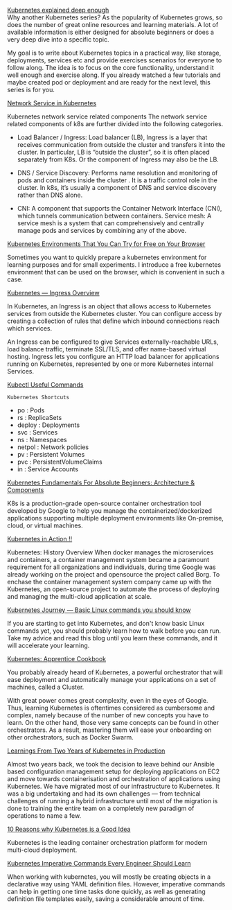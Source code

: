 [Kubernetes explained deep enough](https://itnext.io/kubernetes-explained-deep-enough-1ea2c6821501)<br>
Why another Kubernetes series?
As the popularity of Kubernetes grows, so does the number of great online resources and learning materials. A lot of available information is either designed for absolute beginners or does a very deep dive into a specific topic.<br>

My goal is to write about Kubernetes topics in a practical way, like storage, deployments, services etc and provide exercises scenarios for everyone to follow along. The idea is to focus on the core functionality, understand it well enough and exercise along. If you already watched a few tutorials and maybe created pod or deployment and are ready for the next level, this series is for you.

[Network Service in Kubernetes](https://iceburn.medium.com/network-service-in-kubernetes-a57ef808527)

Kubernetes network service related components
The network service related components of k8s are further divided into the following categories.
- Load Balancer / Ingress: Load balancer (LB), Ingress is a layer that receives communication from outside the cluster and transfers it into the cluster. In particular, LB is “outside the cluster”, so it is often placed separately from K8s. Or the component of Ingress may also be the LB.

- DNS / Service Discovery: Performs name resolution and monitoring of pods and containers inside the cluster . It is a traffic control role in the cluster. In k8s, it’s usually a component of DNS and service discovery rather than DNS alone.

- CNI: A component that supports the Container Network Interface (CNI), which tunnels communication between containers.
Service mesh: A service mesh is a system that can comprehensively and centrally manage pods and services by combining any of the above.

[Kubernetes Environments That You Can Try for Free on Your Browser](https://iceburn.medium.com/kubernetes-environments-that-you-can-try-for-free-on-your-browser-43673d5edf08)

Sometimes you want to quickly prepare a kubernetes environment for learning purposes and for small experiments. I introduce a free kubernetes environment that can be used on the browser, which is convenient in such a case.

[Kubernetes — Ingress Overview
](https://medium.com/devops-mojo/kubernetes-ingress-overview-what-is-kubernetes-ingress-introduction-to-k8s-ingress-b0f81525ffe2)

In Kubernetes, an Ingress is an object that allows access to Kubernetes services from outside the Kubernetes cluster. You can configure access by creating a collection of rules that define which inbound connections reach which services.

An Ingress can be configured to give Services externally-reachable URLs, load balance traffic, terminate SSL/TLS, and offer name-based virtual hosting. Ingress lets you configure an HTTP load balancer for applications running on Kubernetes, represented by one or more Kubernetes internal Services.


[Kubectl Useful Commands](https://iceburn.medium.com/kubectl-useful-commands-f5f47c0773f)

`Kubernetes Shortcuts`

- po : Pods
- rs : ReplicaSets
- deploy : Deployments
- svc : Services
- ns : Namespaces
- netpol : Network policies
- pv : Persistent Volumes
- pvc : PersistentVolumeClaims
- in : Service Accounts

[Kubernetes Fundamentals For Absolute Beginners: Architecture & Components](https://medium.com/the-programmer/kubernetes-fundamentals-for-absolute-beginners-architecture-components-1f7cda8ea536)

K8s is a production-grade open-source container orchestration tool developed by Google to help you manage the containerized/dockerized applications supporting multiple deployment environments like On-premise, cloud, or virtual machines.

[Kubernetes in Action !!
](https://faun.pub/kubernetes-in-action-dec7c0583b7)

Kubernetes: History Overview
When docker manages the microservices and containers, a container management system became a paramount requirement for all organizations and individuals, during time Google was already working on the project and opensource the project called Borg. To enchase the container management system company came up with the Kubernetes, an open-source project to automate the process of deploying and managing the multi-cloud application at scale.

[Kubernetes Journey — Basic Linux commands you should know](https://itnext.io/kubernetes-journey-basic-linux-commands-you-should-know-da4f95ceca5)

If you are starting to get into Kubernetes, and don't know basic Linux commands yet, you should probably learn how to walk before you can run. Take my advice and read this blog until you learn these commands, and it will accelerate your learning.

[Kubernetes: Apprentice Cookbook](https://aveuiller.medium.com/kubernetes-apprentice-cookbook-90d8c11ccfc3)

You probably already heard of Kubernetes, a powerful orchestrator that will ease deployment and automatically manage your applications on a set of machines, called a Cluster.

With great power comes great complexity, even in the eyes of Google. Thus, learning Kubernetes is oftentimes considered as cumbersome and complex, namely because of the number of new concepts you have to learn. On the other hand, those very same concepts can be found in other orchestrators. As a result, mastering them will ease your onboarding on other orchestrators, such as Docker Swarm.

[Learnings From Two Years of Kubernetes in Production](https://lambda.grofers.com/learnings-from-two-years-of-kubernetes-in-production-b0ec21aa2814)

Almost two years back, we took the decision to leave behind our Ansible based configuration management setup for deploying applications on EC2 and move towards containerisation and orchestration of applications using Kubernetes. We have migrated most of our infrastructure to Kubernetes. It was a big undertaking and had its own challenges — from technical challenges of running a hybrid infrastructure until most of the migration is done to training the entire team on a completely new paradigm of operations to name a few.

[10 Reasons why Kubernetes is a Good Idea](https://aws.plainenglish.io/10-reasons-why-kubernetes-is-a-good-idea-9b3990ef7fb1)

Kubernetes is the leading container orchestration platform for modern multi-cloud deployment.


[Kubernetes Imperative Commands Every Engineer Should Learn](https://blog.devgenius.io/kubernetes-imperative-commands-every-engineer-should-learn-3b5d8217fa29)

When working with kubernetes, you will mostly be creating objects in a declarative way using YAML definition files.
However, imperative commands can help in getting one time tasks done quickly, as well as generating definition file templates easily, saving a considerable amount of time.
